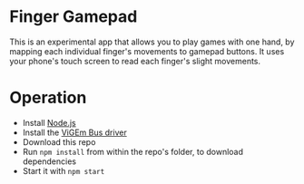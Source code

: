 # Finger Gamepad

This is an experimental app that allows you to play games with one hand, by mapping each individual finger's movements to gamepad buttons. It uses your phone's touch screen to read each finger's slight movements.

# Operation

- Install [Node.js](https://nodejs.org)
- Install the [ViGEm Bus driver](https://github.com/ViGEm/ViGEmBus/releases)
- Download this repo
- Run `npm install` from within the repo's folder, to download dependencies
- Start it with `npm start`